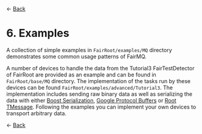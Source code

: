 ← [Back](../README.md)

# 6. Examples

A collection of simple examples in `FairRoot/examples/MQ` directory demonstrates some common usage patterns of FairMQ.

A number of devices to handle the data from the Tutorial3 FairTestDetector of FairRoot are provided as an example and can be found in `FairRoot/base/MQ` directory. The implementation of the tasks run by these devices can be found `FairRoot/examples/advanced/Tutorial3`. The implementation includes sending raw binary data as well as serializing the data with either [Boost Serialization](http://www.boost.org/doc/libs/release/libs/serialization/), [Google Protocol Buffers](https://developers.google.com/protocol-buffers/) or [Root TMessage](http://root.cern.ch/root/html/TMessage.html). Following the examples you can implement your own devices to transport arbitrary data.

← [Back](../README.md)
